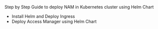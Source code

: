 Step by Step Guide to deploy NAM in Kubernetes cluster using Helm Chart

- Install Helm and Deploy Ingress
- Deploy Access Manager using Helm Chart